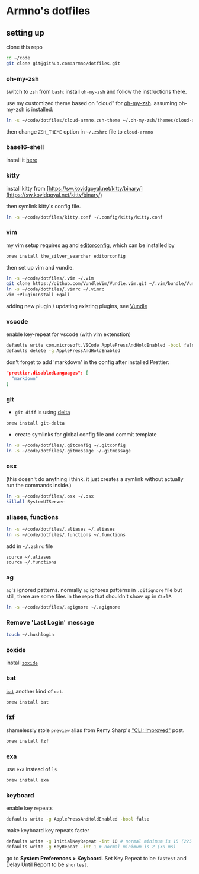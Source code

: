 # Armno's dotfiles

## setting up

clone this repo

```sh
cd ~/code
git clone git@github.com:armno/dotfiles.git
```

### oh-my-zsh

switch to `zsh` from `bash`: install `oh-my-zsh` and follow the instructions there.

use my customized theme based on "cloud" for [oh-my-zsh](http://ohmyz.sh/). assuming oh-my-zsh is installed:

```sh
ln -s ~/code/dotfiles/cloud-armno.zsh-theme ~/.oh-my-zsh/themes/cloud-armno.zsh-theme
```

then change `ZSH_THEME` option in `~/.zshrc` file to `cloud-armno`

### base16-shell

install it [here](https://github.com/chriskempson/base16-shell)

### kitty

install kitty from [https://sw.kovidgoyal.net/kitty/binary/](https://sw.kovidgoyal.net/kitty/binary/)

then symlink kitty's config file.

```sh
ln -s ~/code/dotfiles/kitty.conf ~/.config/kitty/kitty.conf
```

### vim

my vim setup requires [ag](https://github.com/ggreer/the_silver_searcher)
and [editorconfig](http://editorconfig.org), which can be installed by

```sh
brew install the_silver_searcher editorconfig
```

then set up vim and vundle.

```sh
ln -s ~/code/dotfiles/.vim ~/.vim
git clone https://github.com/VundleVim/Vundle.vim.git ~/.vim/bundle/Vundle.vim
ln -s ~/code/dotfiles/.vimrc ~/.vimrc
vim +PluginInstall +qall
```

adding new plugin / updating existing plugins, see [Vundle](https://github.com/gmarik/Vundle.vim)

### vscode

enable key-repeat for vscode (with vim extenstion)

```sh
defaults write com.microsoft.VSCode ApplePressAndHoldEnabled -bool false
defaults delete -g ApplePressAndHoldEnabled
```

don't forget to add 'markdown' in the config after installed Prettier: 
```json
"prettier.disabledLanguages": [
  "markdown"
]
```

### git

- `git diff` is using [delta](https://dandavison.github.io/delta/)

```sh
brew install git-delta
```

- create symlinks for global config file and commit template

```sh
ln -s ~/code/dotfiles/.gitconfig ~/.gitconfig
ln -s ~/code/dotfiles/.gitmessage ~/.gitmessage
```

### osx

(this doesn't do anything i think. it just creates a symlink without actually run the commands inside.)

```sh
ln -s ~/code/dotfiles/.osx ~/.osx
killall SystemUIServer
```

### aliases, functions

```sh
ln -s ~/code/dotfiles/.aliases ~/.aliases
ln -s ~/code/dotfiles/.functions ~/.functions
```

add in `~/.zshrc` file

```
source ~/.aliases
source ~/.functions
```

### ag

`ag`'s ignored patterns. normally `ag` ignores patterns in `.gitignore` file but still, there are some files in the repo that shouldn't show up in `CtrlP`.

```sh
ln -s ~/code/dotfiles/.agignore ~/.agignore
```

### Remove 'Last Login' message

```sh
touch ~/.hushlogin
```

### zoxide

install [`zoxide`](https://github.com/ajeetdsouza/zoxide)

### bat

[`bat`](https://github.com/sharkdp/bat) another kind of `cat`.

```sh
brew install bat
```

### fzf

shamelessly stole `preview` alias from Remy Sharp's ["CLI: Improved"](https://remysharp.com/2018/08/23/cli-improved) post.

```sh
brew install fzf
```

### exa

use `exa` instead of `ls`

```sh
brew install exa
```

### keyboard

enable key repeats

```sh
defaults write -g ApplePressAndHoldEnabled -bool false
```

make keyboard key repeats faster

```sh
defaults write -g InitialKeyRepeat -int 10 # normal minimum is 15 (225 ms)
defaults write -g KeyRepeat -int 1 # normal minimum is 2 (30 ms)
```

go to **System Preferences > Keyboard**. Set Key Repeat to be `fastest` and Delay Until Report to be `shortest`.
